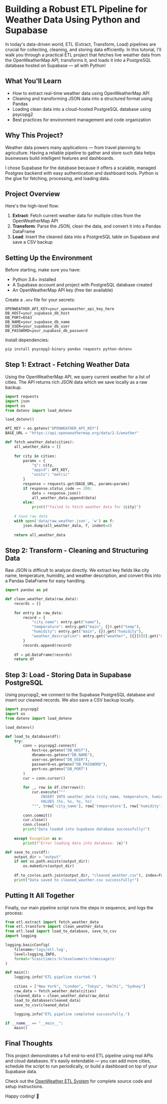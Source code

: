 
# Building a Robust ETL Pipeline for Weather Data Using Python and Supabase

In today's data-driven world, ETL (Extract, Transform, Load) pipelines are crucial for collecting, cleaning, and storing data efficiently. In this tutorial, I'll walk you through a practical ETL project that fetches live weather data from the OpenWeatherMap API, transforms it, and loads it into a PostgreSQL database hosted on Supabase — all with Python!

## What You'll Learn

- How to extract real-time weather data using OpenWeatherMap API
- Cleaning and transforming JSON data into a structured format using Pandas
- Loading clean data into a cloud-hosted PostgreSQL database using psycopg2
- Best practices for environment management and code organization

## Why This Project?

Weather data powers many applications — from travel planning to agriculture. Having a reliable pipeline to gather and store such data helps businesses build intelligent features and dashboards.

I chose Supabase for the database because it offers a scalable, managed Postgres backend with easy authentication and dashboard tools. Python is the glue for fetching, processing, and loading data.

## Project Overview

Here's the high-level flow:

1. **Extract**: Fetch current weather data for multiple cities from the OpenWeatherMap API
2. **Transform**: Parse the JSON, clean the data, and convert it into a Pandas DataFrame
3. **Load**: Insert the cleaned data into a PostgreSQL table on Supabase and save a CSV backup

## Setting Up the Environment

Before starting, make sure you have:

- Python 3.8+ installed
- A Supabase account and project with PostgreSQL database created
- An OpenWeatherMap API key (free tier available)

Create a `.env` file for your secrets:

```
OPENWEATHER_API_KEY=your_openweather_api_key_here
DB_HOST=your_supabase_db_host
DB_PORT=6543
DB_NAME=your_supabase_db_name
DB_USER=your_supabase_db_user
DB_PASSWORD=your_supabase_db_password
```

Install dependencies:

```bash
pip install psycopg2-binary pandas requests python-dotenv
```

## Step 1: Extract - Fetching Weather Data

Using the OpenWeatherMap API, we query current weather for a list of cities. The API returns rich JSON data which we save locally as a raw backup.

```python
import requests
import json
import os
from dotenv import load_dotenv

load_dotenv()

API_KEY = os.getenv("OPENWEATHER_API_KEY")
BASE_URL = "https://api.openweathermap.org/data/2.5/weather"

def fetch_weather_data(cities):
    all_weather_data = []
    
    for city in cities:
        params = {
            "q": city,
            "appid": API_KEY,
            "units": "metric"
        }
        response = requests.get(BASE_URL, params=params)
        if response.status_code == 200:
            data = response.json()
            all_weather_data.append(data)
        else:
            print(f"Failed to fetch weather data for {city}")
    
    # Save raw data
    with open('data/raw_weather.json', 'w') as f:
        json.dump(all_weather_data, f, indent=4)
        
    return all_weather_data
```

## Step 2: Transform - Cleaning and Structuring Data

Raw JSON is difficult to analyze directly. We extract key fields like city name, temperature, humidity, and weather description, and convert this into a Pandas DataFrame for easy handling.

```python
import pandas as pd

def clean_weather_data(raw_data):
    records = []
    
    for entry in raw_data:
        record = {
            "city_name": entry.get("name"),
            "temperature": entry.get("main", {}).get("temp"),
            "humidity": entry.get("main", {}).get("humidity"),
            "weather_description": entry.get("weather", [{}])[0].get("description")
        }
        records.append(record)
    
    df = pd.DataFrame(records)
    return df
```

## Step 3: Load - Storing Data in Supabase PostgreSQL

Using psycopg2, we connect to the Supabase PostgreSQL database and insert our cleaned records. We also save a CSV backup locally.

```python
import psycopg2
import os
from dotenv import load_dotenv

load_dotenv()

def load_to_database(df):
    try:
        conn = psycopg2.connect(
            host=os.getenv("DB_HOST"),
            dbname=os.getenv("DB_NAME"),
            user=os.getenv("DB_USER"),
            password=os.getenv("DB_PASSWORD"),
            port=os.getenv("DB_PORT")
        )
        cur = conn.cursor()
        
        for _, row in df.iterrows():
            cur.execute("""
                INSERT INTO weather_data (city_name, temperature, humidity, weather_description)
                VALUES (%s, %s, %s, %s)
            """, (row['city_name'], row['temperature'], row['humidity'], row['weather_description']))
        
        conn.commit()
        cur.close()
        conn.close()
        print("Data loaded into Supabase database successfully!")
        
    except Exception as e:
        print(f"Error loading data into database: {e}")

def save_to_csv(df):
    output_dir = "output"
    if not os.path.exists(output_dir):
        os.makedirs(output_dir)
    
    df.to_csv(os.path.join(output_dir, "cleaned_weather.csv"), index=False)
    print("Data saved to cleaned_weather.csv successfully!")
```

## Putting It All Together

Finally, our main pipeline script runs the steps in sequence, and logs the process:

```python
from etl.extract import fetch_weather_data
from etl.transform import clean_weather_data
from etl.load import load_to_database, save_to_csv
import logging

logging.basicConfig(
    filename='logs/etl.log',
    level=logging.INFO,
    format='%(asctime)s:%(levelname)s:%(message)s'
)

def main():
    logging.info("ETL pipeline started.")
    
    cities = ["New York", "London", "Tokyo", "Delhi", "Sydney"]
    raw_data = fetch_weather_data(cities)
    cleaned_data = clean_weather_data(raw_data)
    load_to_database(cleaned_data)
    save_to_csv(cleaned_data)
    
    logging.info("ETL pipeline completed successfully.")

if __name__ == "__main__":
    main()
```

## Final Thoughts

This project demonstrates a full end-to-end ETL pipeline using real APIs and cloud databases. It's easily extendable — you can add more cities, schedule the script to run periodically, or build a dashboard on top of your Supabase data.

Check out the [OpenWeather ETL System](https://github.com/deeptimaan-k/openweather-etl-system) for complete source code and setup instructions.

Happy coding! 🚀
